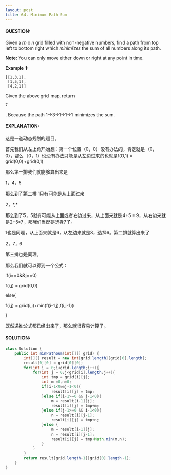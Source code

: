 ```yaml
---
layout: post
title: 64. Minimum Path Sum
---
```


#### QUESTION:

Given a *m* x *n* grid filled with non-negative numbers, find a path from top left to bottom right which *minimizes* the sum of all numbers along its path.

**Note:** You can only move either down or right at any point in time.

**Example 1:**

```
[[1,3,1],
 [1,5,1],
 [4,2,1]]
```

Given the above grid map, return 

```
7
```

. Because the path 1→3→1→1→1 minimizes the sum.

#### EXPLANATION:

这是一道动态规划的题目。

首先我们从左上角开始想：第一个位置（0，0）没有办法的，肯定就是（0，0），那么（0，1）也没有办法只能是从左边过来的也就是f(0,1) = grid(0,0)+grid(0,1)

那么第一排我们就能够算出来是

1，4，5

那么到了第二排  1只有可能是从上面过来

2，\*,\*

那么到了5，5就有可能从上面或者右边过来，从上面来就是4+5 = 9，从右边来就是2+5=7，那我们当然是选择7了。

1也是同理，从上面来就是6，从左边来就是8，选择6。第二排就算出来了

2，7，6

第三排也是同理。

那么我们就可以得到一个公式：

if(i==0&&j==0)

f(i,j) = grid(0,0)

else{

f(i,j) = grid(i,j)+min(f(i-1,j),f(i,j-1))

}

既然递推公式都已经出来了，那么就很容易计算了。

#### SOLUTION:

```JAVA
class Solution {
    public int minPathSum(int[][] grid) {
        int[][] result = new int[grid.length][grid[0].length];
        result[0][0] = grid[0][0];
        for(int i = 0;i<grid.length;i++){
            for(int j = 0;j<grid[i].length;j++){
                int tmp = grid[i][j];
                int m =0,n=0;
                if(i-1<0&&j-1<0){
                    result[i][j] = tmp;
                }else if(i-1>=0 && j-1<0){
                    m = result[i-1][j];
                    result[i][j] = tmp+m;
                }else if(j-1>=0 && i-1<0){
                    n = result[i][j-1];
                    result[i][j] = tmp+n;
                }else {
                    m = result[i-1][j];
                    n = result[i][j-1];
                    result[i][j] = tmp+Math.min(m,n);
                }
            }
        }
        return result[grid.length-1][grid[0].length-1];
    }
}
```

